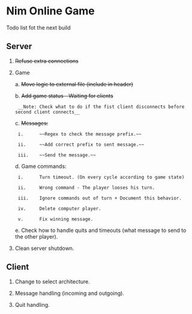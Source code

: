 Nim Online Game
=======

Todo list fot the next build

## Server

1. ~~Refuse extra connections~~

2. Game
	
	a. ~~Move logic to external file (include in header)~~

	b. ~~Add game status - Waiting for clients~~

		__Note: Check what to do if the fist client disconnects before second client connects__


	c. ~~Messages:~~

		i. 		~~Regex to check the message prefix.~~

		ii. 	~~Add correct prefix to sent message.~~

		iii. 	~~Send the message.~~


	d. Game commands:

		i. 		Turn timeout. (On every cycle according to game state)

		ii.		Wrong command - The player looses his turn.

		iii.	Ignore commands out of turn + Document this behavior.

		iv. 	Delete computer player.

		v.		Fix winning message.


	e. Check how to handle quits and timeouts (what message to send to the other player).

3. Clean server shutdown.


## Client

1. Change to select architecture.

2. Message handling (incoming and outgoing).

3. Quit handling.